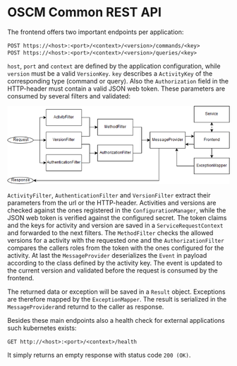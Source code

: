 # OSCM Common REST API

The frontend offers two important endpoints per application:
```
POST https://<host>:<port>/<context>/<version>/commands/<key>
POST https://<host>:<port>/<context>/<version>/queries/<key>
```

`host`, `port` and `context` are defined by the application configuration, while `version` must be a valid `VersionKey`. `key` describes a `ActivityKey` of the corresponding type (command or query). Also the `Authorization` field in the HTTP-header must contain a valid JSON web token. These parameters are consumed by several filters and validated:

![Frontend Dataflow](../../img/Frontend_Flow.png "Frontend Dataflow")

`ActivityFilter`, `AuthenticationFilter` and `VersionFilter` extract their parameters from the url or the HTTP-header. Activities and versions are checked against the ones registered in the `ConfigurationManager`, while the JSON web token is verified against the configured secret. The token claims and the keys for activity and version are saved in a `ServiceRequestContext` and forwarded to the next filters. The `MethodFilter` checks the allowed versions for a activity with the requested one and the `AuthorizationFilter` compares the callers roles from the token with the ones configured for the activity. At last the `MessageProvider` deserializes the `Event` in payload according to the class defined by the activity key. The event is updated to the current version and validated before the request is consumed by the frontend.

The returned data or exception will be saved in a `Result` object. Exceptions are therefore mapped by the `ExceptionMapper`. The result is serialized in the `MessageProvider`and returnd to the caller as response.


Besides these main endpoints also a health check for external applications such kubernetes exists:
```
GET http://<host>:<port>/<context>/health
```

It simply returns an empty response with status code `200 (OK)`.